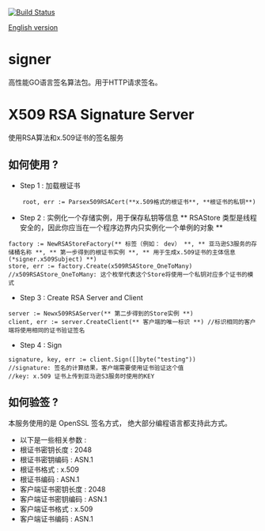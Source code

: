 [![Build Status](https://travis-ci.org/FeiniuBus/signer.svg?branch=master)](https://travis-ci.org/FeiniuBus/signer)

[English version](https://github.com/FeiniuBus/signer/blob/master/README.md)

# signer
高性能GO语言签名算法包。用于HTTP请求签名。

# X509 RSA Signature Server
使用RSA算法和x.509证书的签名服务

## 如何使用 ?
* Step 1 : 加载根证书
```
    root, err := Parsex509RSACert(**x.509格式的根证书**, **根证书的私钥**)
```

* Step 2 : 实例化一个存储实例，用于保存私钥等信息
** RSAStore 类型是线程安全的，因此你应当在一个程序边界内只实例化一个单例的对象 **
```
factory := NewRSAStoreFactory(** 标签（例如： dev） **, ** 亚马逊S3服务的存储桶名称 **, ** 第一步得到的根证书实例 **, ** 用于生成x.509证书的主体信息 (*signer.x509Subject) **)
store, err := factory.Create(x509RSAStore_OneToMany) //x509RSAStore_OneToMany: 这个枚举代表这个Store将使用一个私钥对应多个证书的模式 
```

* Step 3 : Create RSA Server and Client
```
server := Newx509RSAServer(** 第二步得到的Store实例 **)
client, err := server.CreateClient(** 客户端的唯一标识 **) //标识相同的客户端将使用相同的证书验证签名
```

* Step 4 : Sign
```
signature, key, err := client.Sign([]byte("testing")) 
//signature: 签名的计算结果，客户端需要使用证书验证这个值
//key: x.509 证书上传到亚马逊S3服务时使用的KEY
```

## 如何验签 ?
本服务使用的是 OpenSSL 签名方式， 绝大部分编程语言都支持此方式。

* 以下是一些相关参数 :
* 根证书密钥长度 : 2048
* 根证书密钥编码 : ASN.1
* 根证书格式 : x.509
* 根证书编码 : ASN.1
* 客户端证书密钥长度 : 2048
* 客户端证书密钥编码 : ASN.1
* 客户端证书格式 : x.509
* 客户端证书编码 : ASN.1
